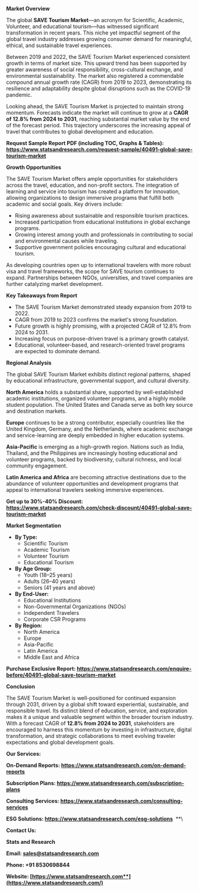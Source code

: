﻿**Market Overview**

The global **SAVE Tourism Market**—an acronym for Scientific, Academic, Volunteer, and educational tourism—has witnessed significant transformation in recent years. This niche yet impactful segment of the global travel industry addresses growing consumer demand for meaningful, ethical, and sustainable travel experiences.

Between 2019 and 2022, the SAVE Tourism Market experienced consistent growth in terms of market size. This upward trend has been supported by greater awareness of social responsibility, cross-cultural exchange, and environmental sustainability. The market also registered a commendable compound annual growth rate (CAGR) from 2019 to 2023, demonstrating its resilience and adaptability despite global disruptions such as the COVID-19 pandemic.

Looking ahead, the SAVE Tourism Market is projected to maintain strong momentum. Forecasts indicate the market will continue to grow at a **CAGR of 12.8% from 2024 to 2031**, reaching substantial market value by the end of the forecast period. This trajectory underscores the increasing appeal of travel that contributes to global development and education.

**Request Sample Report PDF (including TOC, Graphs & Tables): <https://www.statsandresearch.com/request-sample/40491-global-save-tourism-market>**

**Growth Opportunities**

The SAVE Tourism Market offers ample opportunities for stakeholders across the travel, education, and non-profit sectors. The integration of learning and service into tourism has created a platform for innovation, allowing organizations to design immersive programs that fulfill both academic and social goals. Key drivers include:

- Rising awareness about sustainable and responsible tourism practices.
- Increased participation from educational institutions in global exchange programs.
- Growing interest among youth and professionals in contributing to social and environmental causes while traveling.
- Supportive government policies encouraging cultural and educational tourism.

As developing countries open up to international travelers with more robust visa and travel frameworks, the scope for SAVE tourism continues to expand. Partnerships between NGOs, universities, and travel companies are further catalyzing market development.

**Key Takeaways from Report**

- The SAVE Tourism Market demonstrated steady expansion from 2019 to 2022.
- CAGR from 2019 to 2023 confirms the market's strong foundation.
- Future growth is highly promising, with a projected CAGR of 12.8% from 2024 to 2031.
- Increasing focus on purpose-driven travel is a primary growth catalyst.
- Educational, volunteer-based, and research-oriented travel programs are expected to dominate demand.

**Regional Analysis**

The global SAVE Tourism Market exhibits distinct regional patterns, shaped by educational infrastructure, governmental support, and cultural diversity.

**North America** holds a substantial share, supported by well-established academic institutions, organized volunteer programs, and a highly mobile student population. The United States and Canada serve as both key source and destination markets.

**Europe** continues to be a strong contributor, especially countries like the United Kingdom, Germany, and the Netherlands, where academic exchange and service-learning are deeply embedded in higher education systems.

**Asia-Pacific** is emerging as a high-growth region. Nations such as India, Thailand, and the Philippines are increasingly hosting educational and volunteer programs, backed by biodiversity, cultural richness, and local community engagement.

**Latin America and Africa** are becoming attractive destinations due to the abundance of volunteer opportunities and development programs that appeal to international travelers seeking immersive experiences.

**Get up to 30%-40% Discount: <https://www.statsandresearch.com/check-discount/40491-global-save-tourism-market>**

**Market Segmentation**

- **By Type:**
  - Scientific Tourism
  - Academic Tourism
  - Volunteer Tourism
  - Educational Tourism
- **By Age Group:**
  - Youth (18–25 years)
  - Adults (26–40 years)
  - Seniors (41 years and above)
- **By End-User:**
  - Educational Institutions
  - Non-Governmental Organizations (NGOs)
  - Independent Travelers
  - Corporate CSR Programs
- **By Region:**
  - North America
  - Europe
  - Asia-Pacific
  - Latin America
  - Middle East and Africa

**Purchase Exclusive Report: <https://www.statsandresearch.com/enquire-before/40491-global-save-tourism-market>**

**Conclusion**

The SAVE Tourism Market is well-positioned for continued expansion through 2031, driven by a global shift toward experiential, sustainable, and responsible travel. Its distinct blend of education, service, and exploration makes it a unique and valuable segment within the broader tourism industry. With a forecast CAGR of **12.8% from 2024 to 2031**, stakeholders are encouraged to harness this momentum by investing in infrastructure, digital transformation, and strategic collaborations to meet evolving traveler expectations and global development goals.

**Our Services:** 

**On-Demand Reports: <https://www.statsandresearch.com/on-demand-reports>** 

**Subscription Plans: <https://www.statsandresearch.com/subscription-plans>** 

**Consulting Services: <https://www.statsandresearch.com/consulting-services>** 

**ESG Solutions: <https://www.statsandresearch.com/esg-solutions>** 
**\


**Contact Us:** 

**Stats and Research** 

**Email: <sales@statsandresearch.com>** 

**Phone: +91 8530698844** 

**Website: [https://www.statsandresearch.com**](https://www.statsandresearch.com/)**


